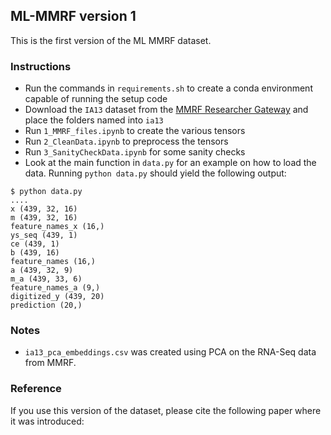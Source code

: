 ## ML-MMRF version 1

This is the first version of the ML MMRF dataset. 


### Instructions
* Run the commands in `requirements.sh` to create a conda environment capable of running the setup code
* Download the `IA13` dataset from the [MMRF Researcher Gateway](https://research.themmrf.org/) and place the folders named into `ia13`
* Run `1_MMRF_files.ipynb` to create the various tensors
* Run `2_CleanData.ipynb` to preprocess the tensors
* Run `3_SanityCheckData.ipynb` for some sanity checks
* Look at the main function in `data.py` for an example on how to load the data. Running `python data.py` should yield the following output:

```
$ python data.py
....
x (439, 32, 16)
m (439, 32, 16)
feature_names_x (16,)
ys_seq (439, 1)
ce (439, 1)
b (439, 16)
feature_names (16,)
a (439, 32, 9)
m_a (439, 33, 6)
feature_names_a (9,)
digitized_y (439, 20)
prediction (20,)
```

### Notes
* `ia13_pca_embeddings.csv` was created using PCA on the RNA-Seq data from MMRF.


### Reference
If you use this version of the dataset, please cite the following paper where it was introduced:

